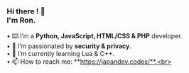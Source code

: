 ### Hi there ! 👋 <br>I'm **Ron**.

• ⌨️ I’m a **Python, JavaScript, HTML/CSS & PHP** developer.<br>
• 🔐 I’m passionated by **security & privacy**.<br>
• 🌱 I’m currently learning Lua & C++.<br>
• 📫 How to reach me: **https://japandev.codes/**.<br>

